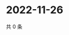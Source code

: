# 2022-11-26

共 0 条

<!-- BEGIN WEIBO -->
<!-- 最后更新时间 Sat Nov 26 2022 18:14:16 GMT+0800 (China Standard Time) -->

<!-- END WEIBO -->
